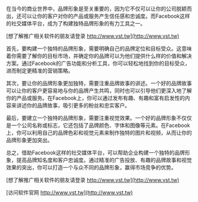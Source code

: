 在当今的商业世界中，品牌形象是至关重要的，因为它不仅可以让你的公司脱颖而出，还可以让你的客户对你的产品或服务产生信任感和忠诚度。而Facebook这样的社交媒体平台，成为了构建独特品牌形象的有力工具之一。

[想了解推广相关软件的朋友请登录 http://www.vst.tw](http://www.vst.tw)

首先，要构建一个独特的品牌形象，需要明确自己的品牌定位和目标受众。这意味着你需要了解你的目标市场，并确定你的品牌可以为他们提供什么样的价值和解决方案。通过Facebook的广告功能和分析工具，你可以轻松地找到你的目标受众，进而制定更精准的营销策略。

其次，要让你的品牌形象更加独特，需要注重品牌故事的讲述。一个好的品牌故事可以让你的客户更容易地与你的品牌产生共鸣，同时也可以引导他们更深入地了解你的产品或服务。在Facebook上，你可以通过发布有趣、有趣和富有启发性的内容来讲述你的品牌故事，吸引更多的粉丝和忠实客户。

最后，要建立一个独特的品牌形象，需要注重视觉效果。一个好的品牌形象不仅仅是一个公司名称或标志，它还包括了品牌颜色、字体和图像等元素。在Facebook上，你可以利用自己的品牌色彩和视觉元素来制作独特的图片和视频，从而让你的品牌形象更加突出。

总之，借助Facebook这样的社交媒体平台，可以帮助企业构建一个独特的品牌形象，提高品牌知名度和客户忠诚度。通过精准的广告投放、有趣的品牌故事和视觉效果的突出，你可以打造一个与众不同的品牌形象，赢得市场竞争的优势。

[想了解推广相关软件的朋友请登录 http://www.vst.tw](http://www.vst.tw)


[访问软件官网 http://www.vst.tw](http://www.vst.tw)
